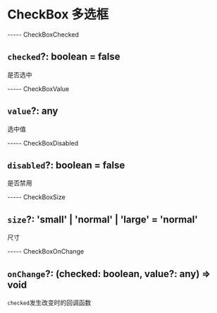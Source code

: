 # CheckBox 多选框

----- CheckBoxChecked

## `checked`?: boolean = false

是否选中

----- CheckBoxValue

## `value`?: any

选中值

----- CheckBoxDisabled

## `disabled`?: boolean = false

是否禁用

----- CheckBoxSize

## `size`?: 'small' | 'normal' | 'large' = 'normal'

尺寸

----- CheckBoxOnChange

## `onChange`?: (checked: boolean, value?: any) => void

`checked`发生改变时的回调函数
